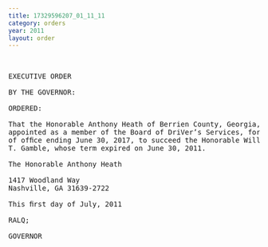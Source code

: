 ```yaml
---
title: 17329596207_01_11_11
category: orders
year: 2011
layout: order
---
```


<pre> 

EXECUTIVE ORDER

BY THE GOVERNOR:

ORDERED:

That the Honorable Anthony Heath of Berrien County, Georgia, is
appointed as a member of the Board of DriVer’s Services, for a term
of ofﬁce ending June 30, 2017, to succeed the Honorable William
T. Gamble, whose term expired on June 30, 2011.

The Honorable Anthony Heath

1417 Woodland Way
Nashville, GA 31639-2722

This ﬁrst day of July, 2011

RALQ;

GOVERNOR

</pre>
